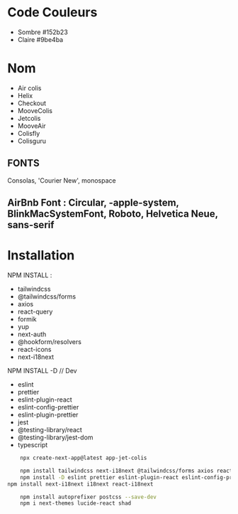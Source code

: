 # Code Couleurs
* Sombre #152b23
*  Claire #9be4ba
# Nom

- Air colis
- Helix
- Checkout
- MooveColis
- Jetcolis
- MooveAir
- Colisfly
- Colisguru

## FONTS
Consolas, 'Courier New', monospace

## AirBnb Font : Circular, -apple-system, BlinkMacSystemFont, Roboto, Helvetica Neue, sans-serif
# Installation

NPM INSTALL :

- tailwindcss
- @tailwindcss/forms
- axios
- react-query
- formik
- yup
- next-auth
- @hookform/resolvers
- react-icons
- next-i18next

NPM INSTALL -D // Dev

- eslint
- prettier
- eslint-plugin-react
- eslint-config-prettier
- eslint-plugin-prettier
- jest
- @testing-library/react
- @testing-library/jest-dom
- typescript

```bash
    npx create-next-app@latest app-jet-colis

    npm install tailwindcss next-i18next @tailwindcss/forms axios react-query formik yup next-auth @hookform/resolvers
    npm install -D eslint prettier eslint-plugin-react eslint-config-prettier eslint-plugin-prettier jest @testing-library/react @testing-library/jest-dom
npm install next-i18next i18next react-i18next

    npm install autoprefixer postcss --save-dev
    npm i next-themes lucide-react shad

```

